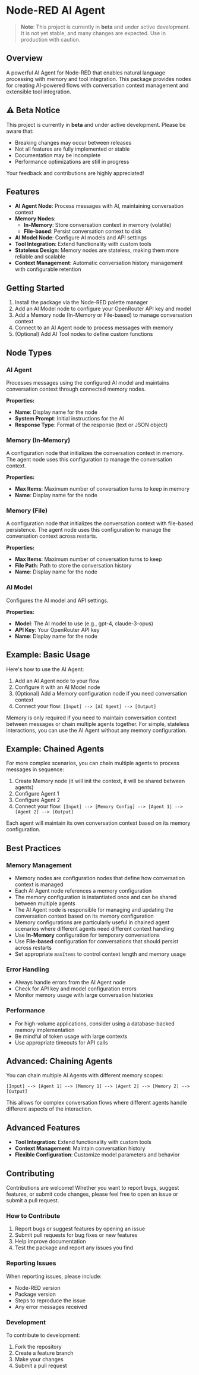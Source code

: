# Node-RED AI Agent

> **Note**: This project is currently in **beta** and under active development. It is not yet stable, and many changes are expected. Use in production with caution.

## Overview

A powerful AI Agent for Node-RED that enables natural language processing with memory and tool integration. This package provides nodes for creating AI-powered flows with conversation context management and extensible tool integration.

## ⚠️ Beta Notice

This project is currently in **beta** and under active development. Please be aware that:
- Breaking changes may occur between releases
- Not all features are fully implemented or stable
- Documentation may be incomplete
- Performance optimizations are still in progress

Your feedback and contributions are highly appreciated!

## Features

- **AI Agent Node**: Process messages with AI, maintaining conversation context
- **Memory Nodes**: 
  - **In-Memory**: Store conversation context in memory (volatile)
  - **File-based**: Persist conversation context to disk
- **AI Model Node**: Configure AI models and API settings
- **Tool Integration**: Extend functionality with custom tools
- **Stateless Design**: Memory nodes are stateless, making them more reliable and scalable
- **Context Management**: Automatic conversation history management with configurable retention

## Getting Started

1. Install the package via the Node-RED palette manager
2. Add an AI Model node to configure your OpenRouter API key and model
3. Add a Memory node (In-Memory or File-based) to manage conversation context
4. Connect to an AI Agent node to process messages with memory
5. (Optional) Add AI Tool nodes to define custom functions

## Node Types

### AI Agent
Processes messages using the configured AI model and maintains conversation context through connected memory nodes.

**Properties:**
- **Name**: Display name for the node
- **System Prompt**: Initial instructions for the AI
- **Response Type**: Format of the response (text or JSON object)

### Memory (In-Memory)
A configuration node that initializes the conversation context in memory. The agent node uses this configuration to manage the conversation context.

**Properties:**
- **Max Items**: Maximum number of conversation turns to keep in memory
- **Name**: Display name for the node

### Memory (File)
A configuration node that initializes the conversation context with file-based persistence. The agent node uses this configuration to manage the conversation context across restarts.

**Properties:**
- **Max Items**: Maximum number of conversation turns to keep
- **File Path**: Path to store the conversation history
- **Name**: Display name for the node

### AI Model
Configures the AI model and API settings.

**Properties:**
- **Model**: The AI model to use (e.g., gpt-4, claude-3-opus)
- **API Key**: Your OpenRouter API key
- **Name**: Display name for the node

## Example: Basic Usage

Here's how to use the AI Agent:

1. Add an AI Agent node to your flow
2. Configure it with an AI Model node
3. (Optional) Add a Memory configuration node if you need conversation context
4. Connect your flow: `[Input] --> [AI Agent] --> [Output]`

Memory is only required if you need to maintain conversation context between messages or chain multiple agents together. For simple, stateless interactions, you can use the AI Agent without any memory configuration.

## Example: Chained Agents

For more complex scenarios, you can chain multiple agents to process messages in sequence:

1. Create Memory node (it will init the context, it will be shared between agents)
2. Configure Agent 1
3. Configure Agent 2
4. Connect your flow: `[Input] --> [Memory Config] --> [Agent 1] --> [Agent 2] --> [Output]`

Each agent will maintain its own conversation context based on its memory configuration.

## Best Practices

### Memory Management
- Memory nodes are configuration nodes that define how conversation context is managed
- Each AI Agent node references a memory configuration
- The memory configuration is instantiated once and can be shared between multiple agents
- The AI Agent node is responsible for managing and updating the conversation context based on its memory configuration
- Memory configurations are particularly useful in chained agent scenarios where different agents need different context handling
- Use **In-Memory** configuration for temporary conversations
- Use **File-based** configuration for conversations that should persist across restarts
- Set appropriate `maxItems` to control context length and memory usage

### Error Handling
- Always handle errors from the AI Agent node
- Check for API key and model configuration errors
- Monitor memory usage with large conversation histories

### Performance
- For high-volume applications, consider using a database-backed memory implementation
- Be mindful of token usage with large contexts
- Use appropriate timeouts for API calls

## Advanced: Chaining Agents

You can chain multiple AI Agents with different memory scopes:

```
[Input] --> [Agent 1] --> [Memory 1] --> [Agent 2] --> [Memory 2] --> [Output]
```

This allows for complex conversation flows where different agents handle different aspects of the interaction.

## Advanced Features

- **Tool Integration**: Extend functionality with custom tools
- **Context Management**: Maintain conversation history
- **Flexible Configuration**: Customize model parameters and behavior

## Contributing

Contributions are welcome! Whether you want to report bugs, suggest features, or submit code changes, please feel free to open an issue or submit a pull request.

### How to Contribute
1. Report bugs or suggest features by opening an issue
2. Submit pull requests for bug fixes or new features
3. Help improve documentation
4. Test the package and report any issues you find

### Reporting Issues
When reporting issues, please include:
- Node-RED version
- Package version
- Steps to reproduce the issue
- Any error messages received

### Development
To contribute to development:
1. Fork the repository
2. Create a feature branch
3. Make your changes
4. Submit a pull request